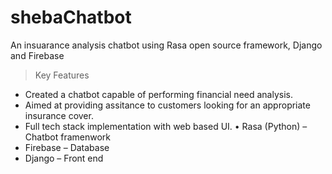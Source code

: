 # shebaChatbot
 An insuarance analysis chatbot using Rasa open source framework, Django and Firebase
 
 >Key Features
<ul>
<li>
Created a chatbot capable of performing financial need analysis.
</li>
<li>
Aimed at providing assitance to customers looking for an appropriate insurance cover. 
</li>
<li>
Full tech stack implementation with web based UI. • Rasa (Python) – Chatbot framenwork 
</li>
 <li>
Firebase – Database
</li>
 <li>
Django – Front end
</li>
